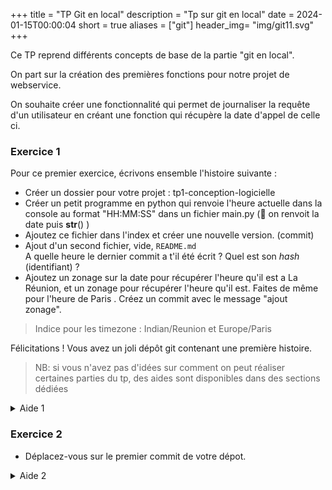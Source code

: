 +++
title = "TP Git en local"
description = "Tp sur git en local"
date = 2024-01-15T00:00:04
short = true
aliases = ["git"]
header_img= "img/git11.svg"
+++

Ce TP reprend différents concepts de base de la partie "git en local".

On part sur la création des premières fonctions pour notre projet de webservice.

On souhaite créer une fonctionnalité qui permet de journaliser la requête d'un utilisateur en créant une fonction qui récupère la date d'appel de celle ci.

### Exercice 1

Pour ce premier exercice, écrivons ensemble l'histoire suivante :

- Créer un dossier pour votre projet : tp1-conception-logicielle
- Créer un petit programme en python qui renvoie  l'heure actuelle dans la console au format "HH:MM:SS" dans un fichier main.py (:pray: on renvoit la date puis __str__() )
- Ajoutez ce fichier dans l'index et créer une nouvelle version. (commit)
- Ajout d'un second fichier, vide, `README.md`  
  A quelle heure le dernier commit a t'il été écrit ? Quel est son _hash_ (identifiant) ?
- Ajoutez un zonage sur la date pour récupérer l'heure qu'il est a La Réunion, et un zonage pour récupérer l'heure qu'il est. Faites de même pour l'heure de Paris . Créez un commit avec le message "ajout zonage".

> Indice pour les timezone : Indian/Reunion et Europe/Paris

Félicitations ! Vous avez un joli dépôt git contenant une première histoire.

> NB: si vous n'avez pas d'idées sur comment on peut réaliser certaines parties du tp, des aides sont disponibles dans des sections dédiées

<details>
  <summary>Aide 1</summary>

```python
from datetime import datetime

current_time = datetime.now()
current_time_formatted = current_time.strftime("%H:%M:%S")
print(current_time_formatted)
```

> main.py (première version)

```python
from datetime import datetime
import pytz # $ pip install pytz

timezone_paris = pytz.timezone('Europe/Paris')
current_time = datetime.now(timezone)
current_time_formatted = current_time.strftime("%H:%M:%S")
print(current_time_formatted))
```

</details>


### Exercice 2

- Déplacez-vous sur le premier commit de votre dépot.

<details>
  <summary>Aide 2</summary>

```
git log
```

puis

```
git checkout
```

</details>

